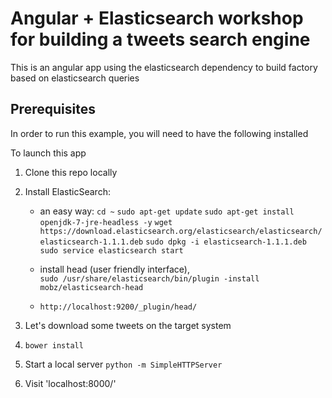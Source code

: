 
# Angular + Elasticsearch  workshop for building a tweets search engine

This is an angular app using the elasticsearch dependency to build factory based on elasticsearch queries

## Prerequisites

In order to run this example, you will need to have the following installed

To launch this app

1. Clone this repo locally

2. Install ElasticSearch:
	- an easy way: 
		`cd ~`
		`sudo apt-get update`
		`sudo apt-get install openjdk-7-jre-headless -y`
		`wget https://download.elasticsearch.org/elasticsearch/elasticsearch/elasticsearch-1.1.1.deb`
		`sudo dpkg -i elasticsearch-1.1.1.deb`
		`sudo service elasticsearch start`

	- install head (user friendly interface),  
		`sudo /usr/share/elasticsearch/bin/plugin -install mobz/elasticsearch-head`

	- `http://localhost:9200/_plugin/head/`


3. Let's download some tweets on the target system

4. `bower install`

5. Start a local server 
	`python -m SimpleHTTPServer`
	
6. Visit 'localhost:8000/'